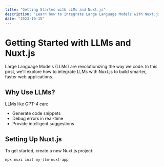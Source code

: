 ```yaml
---
title: "Getting Started with LLMs and Nuxt.js"
description: "Learn how to integrate Large Language Models with Nuxt.js for smarter coding."
date: "2023-10-15"
---
```


# Getting Started with LLMs and Nuxt.js

Large Language Models (LLMs) are revolutionizing the way we code. In this post, we'll explore how to integrate LLMs with Nuxt.js to build smarter, faster web applications.

## Why Use LLMs?

LLMs like GPT-4 can:
- Generate code snippets
- Debug errors in real-time
- Provide intelligent suggestions

## Setting Up Nuxt.js

To get started, create a new Nuxt.js project:

```bash
npx nuxi init my-llm-nuxt-app